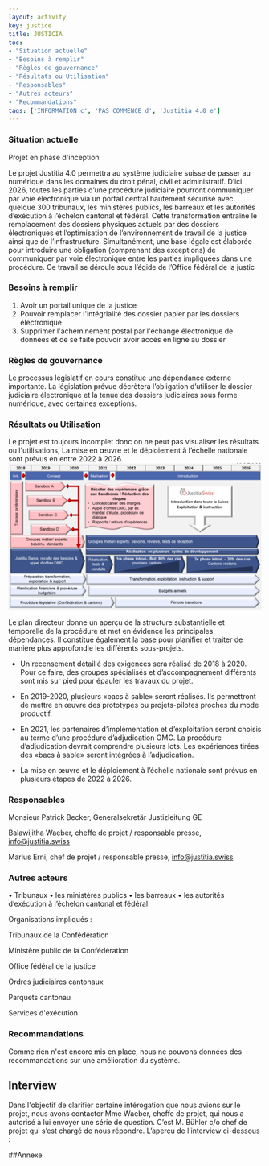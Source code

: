 ```yaml
---
layout: activity
key: justice
title: JUSTICIA
toc:
- "Situation actuelle"
- "Besoins à remplir"
- "Règles de gouvernance"
- "Résultats ou Utilisation"
- "Responsables"
- "Autres acteurs"
- "Recommandations"
tags: ['INFORMATION c', 'PAS COMMENCE d', 'Justitia 4.0 e']
---
```


### Situation actuelle
Projet en phase d'inception

Le projet Justitia 4.0 permettra au système judiciaire suisse de passer au numérique dans les domaines du droit pénal, civil et administratif. D’ici 2026, toutes les parties d’une procédure judiciaire pourront communiquer par voie électronique via un portail central hautement sécurisé avec quelque 300 tribunaux, les ministères publics, les barreaux et les autorités d’exécution à l’échelon cantonal et fédéral. Cette transformation entraîne le remplacement des dossiers physiques actuels par des dossiers électroniques et l’optimisation de l’environnement de travail de la justice ainsi que de l’infrastructure. Simultanément, une base légale est élaborée pour introduire une obligation (comprenant des exceptions) de communiquer par voie électronique entre les parties impliquées dans une procédure. Ce travail se déroule sous l’égide de l’Office fédéral de la justic
### Besoins à remplir

1. Avoir un portail unique de la justice
2. Pouvoir remplacer l'intégrlalité des dossier papier par les dossiers électronique
3. Supprimer l'acheminement postal par l'échange électronique de données et de se faite pouvoir avoir accès en ligne au dossier


### Règles de gouvernance

Le processus législatif en cours constitue une dépendance externe importante. 
La législation prévue décrètera l’obligation d’utiliser le dossier judiciaire électronique et la tenue des dossiers judiciaires sous forme numérique, avec certaines exceptions.


### Résultats ou Utilisation
Le projet est toujours incomplet donc on ne peut pas visualiser les résultats ou l'utilisations, 
La mise en œuvre et le déploiement à l’échelle nationale sont prévus en entre 2022 à 2026.
!['plan'](images/MasterplanFR-1024x590.png )

Le plan directeur donne un aperçu de la structure substantielle et temporelle de la procédure et met en évidence les principales dépendances. Il constitue également la base pour planifier et traiter de manière plus approfondie les différents sous-projets.

* Un recensement détaillé des exigences sera réalisé de 2018 à 2020. Pour ce faire, des groupes spécialisés et d’accompagnement différents sont mis sur pied pour épauler les travaux du projet.

* En 2019-2020, plusieurs «bacs à sable» seront réalisés. Ils permettront de mettre en œuvre des prototypes ou projets-pilotes proches du mode productif.

* En 2021, les partenaires d’implémentation et d’exploitation seront choisis au terme d’une procédure d’adjudication OMC. La procédure d’adjudication devrait comprendre plusieurs lots.
Les expériences tirées des «bacs à sable» seront intégrées à l’adjudication.

* La mise en œuvre et le déploiement à l’échelle nationale sont prévus en plusieurs étapes de 2022 à 2026.



### Responsables
Monsieur Patrick Becker, Generalsekretär Justizleitung GE

Balawijitha Waeber, cheffe de projet / responsable presse, info@justitia.swiss

Marius Erni, chef de projet / responsable presse, info@justitia.swiss
### Autres acteurs
•	Tribunaux
•	les ministères publics
•	les barreaux
•	les autorités d’exécution à l’échelon cantonal et fédéral

Organisations impliqués :

Tribunaux de la Confédération

Ministère public de la Confédération

Office fédéral de la justice

Ordres judiciaires cantonaux

Parquets cantonau

Services d'exécution
### Recommandations

Comme rien n'est encore mis en place, nous ne pouvons données des recommandations sur une amélioration du système.

## Interview
Dans l'objectif de clarifier certaine intérogation que nous avions sur le projet, nous avons contacter Mme Waeber, cheffe de projet, qui nous a autorisé à lui envoyer une série de question. C’est M. Bühler c/o chef de projet qui s’est chargé de nous répondre. L’aperçu de l’interview ci-dessous : 

##Annexe

